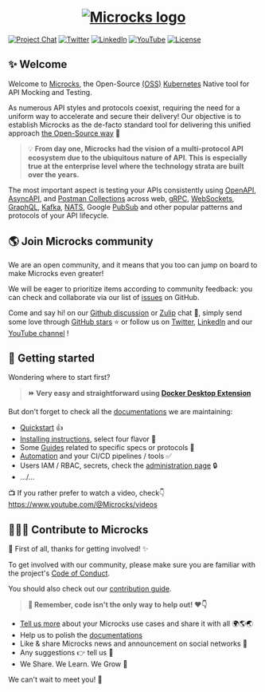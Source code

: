 <h1 align="center">
  <br>
  <a href="https://www.microcks.io"><img src="https://github.com/microcks/.github/blob/main/assets/microcks-banner.png" alt="Microcks logo"></a>
</h1>

[![Project Chat](https://img.shields.io/badge/chat-@microcksio-pink.svg?color=ff69b4&style=for-the-badge&logo=zulip)](https://microcksio.zulipchat.com/)
[![Twitter](https://img.shields.io/badge/twitter-@microcksio-blue.svg?color=1d9bf0&style=for-the-badge&logo=twitter)](https://twitter.com/microcksio/)
[![LinkedIn](https://img.shields.io/badge/linkedin-@microcks-blue.svg?color=0077b5&style=for-the-badge&logo=linkedin)](https://www.linkedin.com/company/microcks/)
[![YouTube](https://img.shields.io/badge/youtube-@microcks-blue.svg?color=ff0000&style=for-the-badge&logo=youtube)](https://www.youtube.com/c/microcks/)
[![License](https://img.shields.io/github/license/microcks/microcks?style=for-the-badge&logo=apache)](https://www.apache.org/licenses/LICENSE-2.0)

## ✨ Welcome

Welcome to [Microcks](https://microcks.io/), the Open-Source [(OSS)](https://opensource.org/) [Kubernetes](https://kubernetes.io/) Native tool for API Mocking and Testing.

As numerous API styles and protocols coexist, requiring the need for a uniform way to accelerate and secure their delivery! Our objective is to establish Microcks as the de-facto standard tool for delivering this unified approach [the Open-Source way](https://www.theopensourceway.org/) 🙌

> 💡 **From day one, Microcks had the vision of a multi-protocol API ecosystem due to the ubiquitous nature of API. This is especially true at the enterprise level where the technology strata are built over the years.**

The most important aspect is testing your APIs consistently using [OpenAPI](https://www.openapis.org/), [AsyncAPI](https://www.asyncapi.com/), and [Postman Collections](https://www.postman.com/collection/) across web, [gRPC](https://grpc.io/), [WebSockets](https://websockets.spec.whatwg.org/#the-websocket-interface), [GraphQL](https://graphql.org/), [Kafka](https://kafka.apache.org/), [NATS](https://nats.io/), Google [PubSub](https://cloud.google.com/pubsub/docs/overview?hl=en) and other popular patterns and protocols of your API lifecycle.

## 🌎 Join Microcks community

We are an open community, and it means that you too can jump on board to make Microcks even greater! 

We will be eager to prioritize items according to community feedback: you can check and collaborate via our list of [issues](https://github.com/microcks/microcks/issues) on GitHub.

Come and say hi! on our [Github discussion](https://github.com/microcks/microcks/discussions) or [Zulip](https://microcksio.zulipchat.com/) chat 🐙, simply send some love through [GitHub stars](https://github.com/microcks/microcks) ⭐️ or follow us on [Twitter](https://twitter.com/microcksio), [LinkedIn](https://www.linkedin.com/company/microcks/) and our [YouTube channel](https://www.youtube.com/c/Microcks) !

## 📑 Getting started

Wondering where to start first?

> **⏩ Very easy and straightforward using [Docker Desktop Extension](https://microcks.io/documentation/installing/docker-desktop-extension/)**

But don't forget to check all the [documentations](https://microcks.io/documentation/) we are maintaining:  
- [Quickstart](https://microcks.io/documentation/getting-started/) 👍
- [Installing instructions](https://microcks.io/documentation/installing/), select four flavor 🚀
- Some [Guides](https://microcks.io/documentation/guides/) related to specific specs or protocols 🦮
- [Automation](https://microcks.io/documentation/automating/) and your CI/CD pipelines / tools ✅
- Users IAM / RBAC, secrets, check the [administration page](https://microcks.io/documentation/administrating/) 🔒
- .../...

📺 If you rather prefer to watch a video, check👇
https://www.youtube.com/@Microcks/videos


## 👩🏽‍💻 Contribute to Microcks

🙏 First of all, thanks for getting involved! ✨

To get involved with our community, please make sure you are familiar with the project's [Code of Conduct](https://github.com/microcks/.github/blob/master/CODE_OF_CONDUCT.md).

You should also check out our [contribution guide](https://github.com/microcks/microcks/blob/master/CONTRIBUTING.md).

> **📢 Remember, code isn't the only way to help out! ❤️👇**
- [Tell us more](https://microcks.io/blog/) about your Microcks use cases and share it with all 🌍🌎🌏
- Help us to polish the [documentations](https://microcks.io/documentation/)
- Like & share Microcks news and announcement on social networks 🤝
- Any suggestions 👉 tell us 🫶
- We Share. We Learn. We Grow 🚀

We can't wait to meet you! 🤗